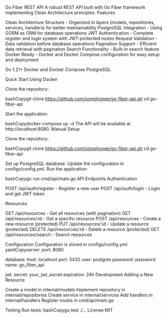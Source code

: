 Go Fiber REST API
A robust REST API built with Go Fiber framework implementing Clean Architecture principles.
Features

Clean Architecture Structure - Organized in layers (models, repositories, services, handlers) for better maintainability
PostgreSQL Integration - Using GORM as ORM for database operations
JWT Authentication - Complete register and login system with JWT-protected routes
Request Validation - Data validation before database operations
Pagination Support - Efficient data retrieval with pagination
Search Functionality - Built-in search feature
Docker Ready - Docker and Docker Compose configuration for easy setup and deployment



Go 1.21+
Docker and Docker Compose
PostgreSQL

Quick Start
Using Docker

Clone the repository:

bashCopygit clone https://github.com/somphonee/go-fiber-api.git
cd go-fiber-api

Start the application:

bashCopydocker-compose up -d
The API will be available at http://localhost:8080.
Manual Setup

Clone the repository:

bashCopygit clone https://github.com/somphonee/go-fiber-api.git
cd go-fiber-api

Set up PostgreSQL database.
Update the configuration in configs/config.yml.
Run the application:

bashCopygo run cmd/api/main.go
API Endpoints
Authentication

POST /api/auth/register - Register a new user
POST /api/auth/login - Login and get JWT token

Resources

GET /api/resources - Get all resources (with pagination)
GET /api/resources/:id - Get a specific resource
POST /api/resources - Create a new resource (protected)
PUT /api/resources/:id - Update a resource (protected)
DELETE /api/resources/:id - Delete a resource (protected)
GET /api/resources/search - Search resources

Configuration
Configuration is stored in configs/config.yml:
yamlCopyserver:
  port: 8080
  
database:
  host: localhost
  port: 5432
  user: postgres
  password: password
  name: go_fiber_api
  
jwt:
  secret: your_jwt_secret
  expiration: 24h
Development
Adding a New Resource

Create a model in internal/models
Implement repository in internal/repositories
Create service in internal/services
Add handlers in internal/handlers
Register routes in cmd/api/main.go

Testing
Run tests:
bashCopygo test ./...
License
MIT